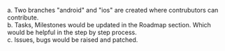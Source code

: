 a. Two branches "android" and "ios" are created where contrubutors can contribute.<br>
b. Tasks, Milestones would be updated in the Roadmap section. Which would be helpful in the step by step process.<br>
c. Issues, bugs would be raised and patched.<br>
